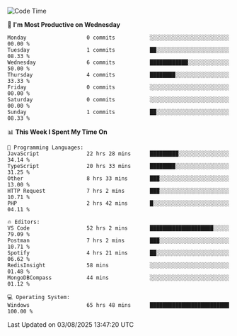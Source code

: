 <!--START_SECTION:waka-->
![Code Time](http://img.shields.io/badge/Code%20Time-5%2C466%20hrs%2021%20mins-blue)

📅 **I'm Most Productive on Wednesday** 

```text
Monday                   0 commits           ░░░░░░░░░░░░░░░░░░░░░░░░░   00.00 % 
Tuesday                  1 commits           ██░░░░░░░░░░░░░░░░░░░░░░░   08.33 % 
Wednesday                6 commits           ████████████░░░░░░░░░░░░░   50.00 % 
Thursday                 4 commits           ████████░░░░░░░░░░░░░░░░░   33.33 % 
Friday                   0 commits           ░░░░░░░░░░░░░░░░░░░░░░░░░   00.00 % 
Saturday                 0 commits           ░░░░░░░░░░░░░░░░░░░░░░░░░   00.00 % 
Sunday                   1 commits           ██░░░░░░░░░░░░░░░░░░░░░░░   08.33 % 
```


📊 **This Week I Spent My Time On** 

```text
💬 Programming Languages: 
JavaScript               22 hrs 28 mins      █████████░░░░░░░░░░░░░░░░   34.14 % 
TypeScript               20 hrs 33 mins      ████████░░░░░░░░░░░░░░░░░   31.25 % 
Other                    8 hrs 33 mins       ███░░░░░░░░░░░░░░░░░░░░░░   13.00 % 
HTTP Request             7 hrs 2 mins        ███░░░░░░░░░░░░░░░░░░░░░░   10.71 % 
PHP                      2 hrs 42 mins       █░░░░░░░░░░░░░░░░░░░░░░░░   04.11 % 

🔥 Editors: 
VS Code                  52 hrs 2 mins       ████████████████████░░░░░   79.09 % 
Postman                  7 hrs 2 mins        ███░░░░░░░░░░░░░░░░░░░░░░   10.71 % 
Spotify                  4 hrs 21 mins       ██░░░░░░░░░░░░░░░░░░░░░░░   06.62 % 
RedisInsight             58 mins             ░░░░░░░░░░░░░░░░░░░░░░░░░   01.48 % 
MongoDBCompass           44 mins             ░░░░░░░░░░░░░░░░░░░░░░░░░   01.12 % 

💻 Operating System: 
Windows                  65 hrs 48 mins      █████████████████████████   100.00 % 
```


 Last Updated on 03/08/2025 13:47:20 UTC
<!--END_SECTION:waka-->

